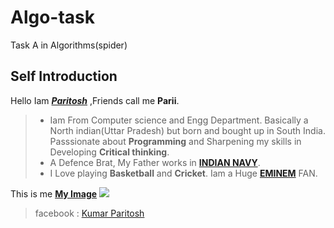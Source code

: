 # Algo-task
Task A in Algorithms(spider)

## Self Introduction
Hello Iam [_**Paritosh**_](https://plus.google.com/u/0/photos/107373700842874059837/albums/profile/6317869994767084114) ,Friends call me **Parii**.
> * Iam From Computer science and Engg Department.
Basically a North indian(Uttar Pradesh) but born and bought up in South India.
Passsionate about **Programming** and Sharpening my skills in Developing **Critical thinking**.
>* A Defence Brat, My Father works in [**INDIAN NAVY**](https://www.joinindiannavy.gov.in/).
>* I Love playing **Basketball** and **Cricket**.
Iam a Huge [**EMINEM**](http://www.eminem.com/) FAN.

This is me [**My Image**](https://scontent.fmaa1-1.fna.fbcdn.net/v/t31.0-8/17239796_1260120090768920_2189102492438833939_o.jpg?oh=501cc0a7ff9eb8586912ed1a3b4b5b79&oe=59F4E710)
![](https://scontent.fbom3-1.fna.fbcdn.net/v/t1.0-9/20727945_1402522196528708_7523783706646372052_n.jpg?oh=2bf70468395568b329c383bae60b32ca&oe=5ABF5155)

>facebook : [Kumar Paritosh](https://www.facebook.com/PariiNITT.edu)
